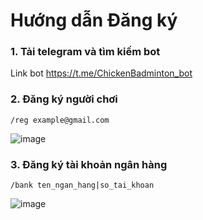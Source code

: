 # Hướng dẫn Đăng ký

### 1. Tải telegram và tìm kiếm bot
Link bot https://t.me/ChickenBadminton_bot
### 2. Đăng ký người chơi
```
/reg example@gmail.com
```
![image](https://github.com/DucLong06/keof/assets/146905238/9653932e-a6e5-47b1-a448-ffc249c151e0)
### 3. Đăng ký tài khoản ngân hàng
```
/bank ten_ngan_hang|so_tai_khoan
```
![image](https://github.com/DucLong06/keof/assets/146905238/75c6efb8-37c3-4e10-a5bf-3b78b96a5aa2)
